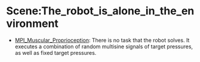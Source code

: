 # Scene:The_robot_is_alone_in_the_environment

- [MPI_Muscular_Proprioception](https://github.com/KeplerC/oed-playground/tree/main/pages/datasets/mpi_muscular_proprioception.md): There is no task that the robot solves. It executes a combination of random multisine signals of target pressures, as well as fixed target pressures.
